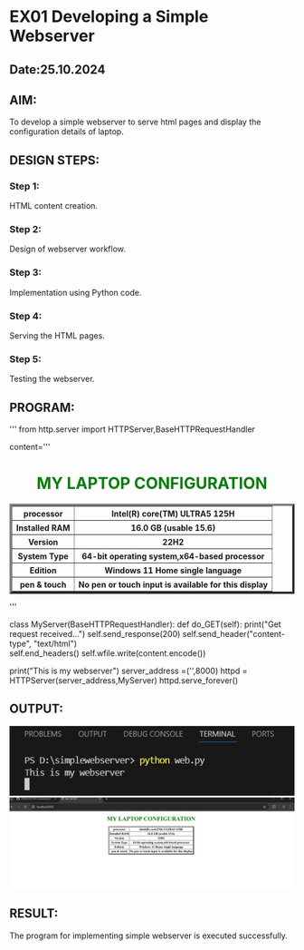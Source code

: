 # EX01 Developing a Simple Webserver
## Date:25.10.2024

## AIM:
To develop a simple webserver to serve html pages and display the configuration details of laptop.

## DESIGN STEPS:
### Step 1: 
HTML content creation.

### Step 2:
Design of webserver workflow.

### Step 3:
Implementation using Python code.

### Step 4:
Serving the HTML pages.

### Step 5:
Testing the webserver.

## PROGRAM:
'''
from http.server import HTTPServer,BaseHTTPRequestHandler

content='''
<!doctype html>
<html>
<head>
<title> My LAPTOP </title>
</head>
<body>
    <h1><font color="green"><center>MY LAPTOP CONFIGURATION </center></font></h1>
<table border="4" cell pading="40" align="center">
    <tr>
       <th>processor</th>
       <th>Intel(R) core(TM) ULTRA5 125H</th>
    </tr>
    <tr>
        <th>Installed RAM</th>
        <th>16.0 GB (usable 15.6)</th>
     </tr>
     <tr>
        <th>Version</th>
        <th>22H2</th>
     </tr>
     <tr>
        <th>System Type </th>
        <th>64-bit operating system,x64-based processor</th>
     </tr>
     <tr>
        <th>Edition </th>
        <th>Windows 11 Home single language</th>
     </tr>
     <tr>
        <th>pen & touch</th>
        <th>No pen or touch input is available for this display</th>
     </tr>
     
</table>
</body>
</html> 
'''

class MyServer(BaseHTTPRequestHandler):
    def do_GET(self):
        print("Get request received...")
        self.send_response(200) 
        self.send_header("content-type", "text/html")       
        self.end_headers()
        self.wfile.write(content.encode())

print("This is my webserver") 
server_address =('',8000)
httpd = HTTPServer(server_address,MyServer)
httpd.serve_forever()

## OUTPUT: 
![alt text](<Screenshot 2024-10-25 183829-1.png>)
 ![alt text](<Screenshot 2024-10-25 185136 - Copy.png>)
## RESULT:
The program for implementing simple webserver is executed successfully.
